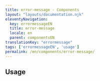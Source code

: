 ```yaml
---
title: error-message - Components
layout: "layouts/documentation.njk"
eleventyNavigation:
  key: errormessageEN
  title: error-message
  locale: en
  parent: componentsEN
translationKey: "errormessage"
tags: ['errormessageEN', 'usage']
permalink: /en/components/error-message/
---
```


## Usage